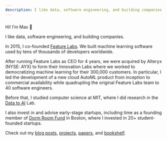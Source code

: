 ```yaml
---
description: I like data, software engineering, and building companies.
---
```


###

Hi! I’m Max 👋

I like data, software engineering, and building companies.

In 2015, I co-founded [Feature Labs][1]. We built machine learning software used by tens of thousands of developers worldwide.

After running Feature Labs as CEO for 4 years, we were acquired by Alteryx (NYSE: AYX) to form their Innovation Labs where we worked to democratizing machine learning for their 300,000 customers. In particular, I led the development of a new cloud AutoML product from inception to commercial availability while quadrupling the original Feature Labs team to 40 software engineers.

Before that, I studied computer science at MIT, where I did research in the [Data to AI][2] Lab.

I also invest in and advise early-stage startups, including time as a founding member of [Dorm Room Fund][6] in Boston, where I invested in 20+ student-founded startups.

Check out my [blog posts][3], [projects][7], [papers][4], and [bookshelf][5].

[1]: https://www.crunchbase.com/organization/feature-labs
[2]: https://dai.lids.mit.edu/
[3]: /posts
[4]: /papers
[5]: /bookshelf
[6]: https://www.dormroomfund.com/
[7]: /projects
